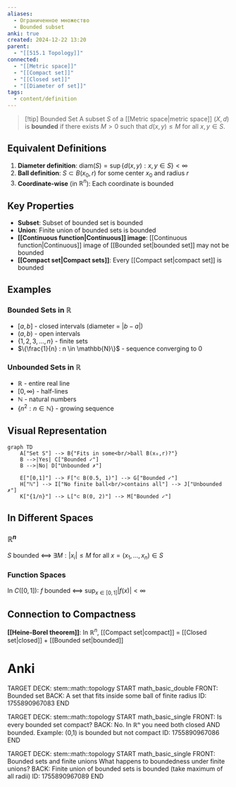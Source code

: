 ```yaml
---
aliases:
  - Ограниченное множество
  - Bounded subset
anki: true
created: 2024-12-22 13:20
parent:
  - "[[515.1 Topology]]"
connected:
  - "[[Metric space]]"
  - "[[Compact set]]"
  - "[[Closed set]]"
  - "[[Diameter of set]]"
tags:
  - content/definition
---
```


> [!tip] Bounded Set
> A subset $S$ of a [[Metric space|metric space]] $(X,d)$ is **bounded** if there exists $M > 0$ such that $d(x,y) \leq M$ for all $x,y \in S$.

## Equivalent Definitions

1. **Diameter definition**: $\text{diam}(S) = \sup\{d(x,y) : x,y \in S\} < \infty$
2. **Ball definition**: $S \subset B(x_0, r)$ for some center $x_0$ and radius $r$
3. **Coordinate-wise** (in $\mathbb{R}^n$): Each coordinate is bounded

## Key Properties

- **Subset**: Subset of bounded set is bounded
- **Union**: Finite union of bounded sets is bounded
- **[[Continuous function|Continuous]] image**: [[Continuous function|Continuous]] image of [[Bounded set|bounded set]] may not be bounded
- **[[Compact set|Compact sets]]**: Every [[Compact set|compact set]] is bounded

## Examples

### Bounded Sets in $\mathbb{R}$
- $[a,b]$ - closed intervals (diameter = $|b-a|$)
- $(a,b)$ - open intervals  
- $\{1, 2, 3, ..., n\}$ - finite sets
- $\{\frac{1}{n} : n \in \mathbb{N}\}$ - sequence converging to 0

### Unbounded Sets in $\mathbb{R}$
- $\mathbb{R}$ - entire real line
- $[0,\infty)$ - half-lines
- $\mathbb{N}$ - natural numbers
- $\{n^2 : n \in \mathbb{N}\}$ - growing sequence

## Visual Representation

```mermaid
graph TD
    A["Set S"] --> B{"Fits in some<br/>ball B(x₀,r)?"}
    B -->|Yes| C["Bounded ✓"]
    B -->|No| D["Unbounded ✗"]
    
    E["[0,1]"] --> F["⊂ B(0.5, 1)"] --> G["Bounded ✓"]
    H["ℕ"] --> I["No finite ball<br/>contains all"] --> J["Unbounded ✗"]
    K["{1/n}"] --> L["⊂ B(0, 2)"] --> M["Bounded ✓"]
```

## In Different Spaces

### $\mathbb{R}^n$
$S$ bounded ⟺ $\exists M : |x_i| \leq M$ for all $x = (x_1,...,x_n) \in S$

### Function Spaces
In $C([0,1])$: $f$ bounded ⟺ $\sup_{x \in [0,1]} |f(x)| < \infty$

## Connection to Compactness

**[[Heine-Borel theorem]]**: In $\mathbb{R}^n$, [[Compact set|compact]] = [[Closed set|closed]] + [[Bounded set|bounded]]

# Anki

TARGET DECK: stem::math::topology
START
math_basic_double
FRONT: Bounded set
BACK: A set that fits inside some ball of finite radius
ID: 1755890967083
END

TARGET DECK: stem::math::topology
START
math_basic_single
FRONT: Is every bounded set compact?
BACK: No. In ℝⁿ you need both closed AND bounded. Example: (0,1) is bounded but not compact
ID: 1755890967086
END

TARGET DECK: stem::math::topology
START
math_basic_single
FRONT: Bounded sets and finite unions
What happens to boundedness under finite unions?
BACK: Finite union of bounded sets is bounded (take maximum of all radii)
ID: 1755890967089
END

